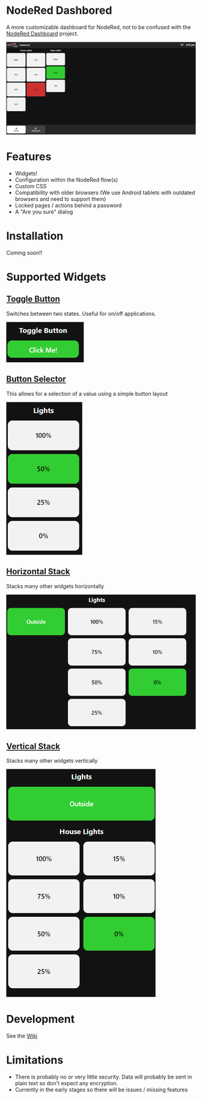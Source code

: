# NodeRed Dashbored
A more customizable dashboard for NodeRed, not to be confused with the [NodeRed Dashboard](https://github.com/node-red/node-red-dashboard) project.

![Example 1](./img/example1.png)

# Features
* Widgets!
* Configuration within the NodeRed flow(s)
* Custom CSS
* Compatibility with older browsers (We use Android tablets with outdated browsers and need to support them)
* Locked pages / actions behind a password
* A "Are you sure" dialog

# Installation
Coming soon!! 

# Supported Widgets
## [Toggle Button](/doc/widgetTypes/toggleButton.md)
Switches between two states. Useful for on/off applications.

![Toggle Button](./img/widgets/toggleButton.png)

## [Button Selector](/doc/widgetTypes/buttonSelector.md)
This allows for a selection of a value using a simple button layout

![Button Selector](./img/widgets/buttonSelector.png)

## [Horizontal Stack](/doc/widgetTypes/horizontalStack.md)
Stacks many other widgets horizontally

![Horizontal Stack](./img/widgets/horStack.png)

## [Vertical Stack](/doc/widgetTypes/verticalStack.md)
Stacks many other widgets vertically

![Vertical Stack](./img/widgets/vertStack.png)

# Development
See the [Wiki](https://github.com/haydendonald/NodeRed-Dashbored/wiki)

# Limitations
* There is probably no or very little security. Data will probably be sent in plain text so don't expect any encryption.
* Currently in the early stages so there will be issues / missing features